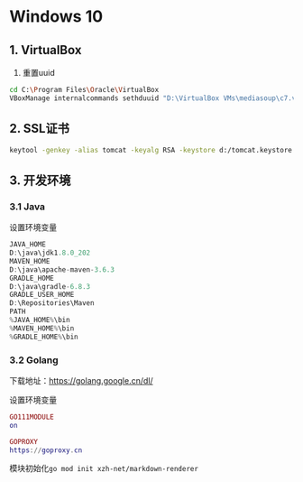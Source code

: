 # Windows 10

## 1. VirtualBox

1. 重置uuid

```bash
cd C:\Program Files\Oracle\VirtualBox
VBoxManage internalcommands sethduuid "D:\VirtualBox VMs\mediasoup\c7.vdi"
```

## 2. SSL证书

```bash
keytool -genkey -alias tomcat -keyalg RSA -keystore d:/tomcat.keystore
```


## 3. 开发环境

### 3.1 Java

设置环境变量

```java
JAVA_HOME
D:\java\jdk1.8.0_202
MAVEN_HOME
D:\java\apache-maven-3.6.3
GRADLE_HOME
D:\java\gradle-6.8.3
GRADLE_USER_HOME
D:\Repositories\Maven
PATH
%JAVA_HOME%\bin
%MAVEN_HOME%\bin
%GRADLE_HOME%\bin
```

### 3.2 Golang

下载地址：https://golang.google.cn/dl/

设置环境变量

```lua
GO111MODULE
on

GOPROXY
https://goproxy.cn
```

模块初始化`go mod init xzh-net/markdown-renderer`